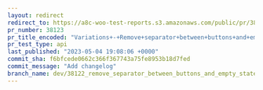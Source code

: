 ```yaml
---
layout: redirect
redirect_to: https://a8c-woo-test-reports.s3.amazonaws.com/public/pr/38123/api/index.html
pr_number: 38123
pr_title_encoded: "Variations+-+Remove+separator+between+buttons+and+empty+state+screen"
pr_test_type: api
last_published: "2023-05-04 19:08:06 +0000"
commit_sha: f6bfcede0662c366f367743a75fe8953b18d7fed
commit_message: "Add changelog"
branch_name: dev/38122_remove_separator_between_buttons_and_empty_state_screen
---
```

